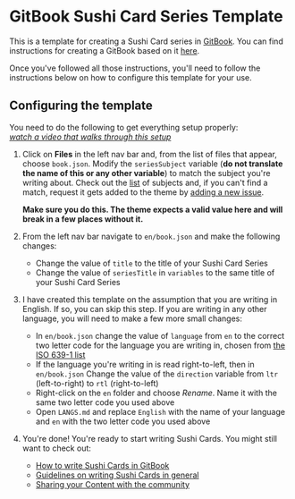 # GitBook Sushi Card Series Template

This is a template for creating a Sushi Card series in [GitBook](https://gitbook.com). You can find instructions for creating a GitBook based on it [here](http://dojo.soy/gitbook-sushi).

Once you've followed all those instructions, you'll need to follow the instructions below on how to configure this template for your use.

## Configuring the template

You need to do the following to get everything setup properly:  
[_watch a video that walks through this setup_](http://dojo.soy/gitbook-sushi-video)

1. Click on **Files** in the left nav bar and, from the list of files that appear, choose `book.json`. Modify the `seriesSubject` variable \(**do not translate the name of this or any other variable**\) to match the subject you're writing about. Check out the [list](http://dojo.soy/sushi-theme) of subjects and, if you can't find a match, request it gets added to the theme by [adding a new issue](http://dojo.soy/theme-subject-request).  

   **Make sure you do this. The theme expects a valid value here and will break in a few places without it.**

2. From the left nav bar navigate to `en/book.json` and make the following changes:
   * Change the value of `title` to the title of your Sushi Card Series
   * Change the value of `seriesTitle` in `variables` to the same title of your Sushi Card Series 
3. I have created this template on the assumption that you are writing in English. If so, you can skip this step. If you are writing in any other language, you will need to make a few more small changes:
   * In `en/book.json` change the value of `language` from `en` to the correct two letter code for the language you are writing in, chosen from [the ISO 639-1 list](https://en.wikipedia.org/wiki/List_of_ISO_639-1_codes)
   * If the language you're writing in is read right-to-left, then in `en/book.json` Change the value of the `direction` variable from `ltr` \(left-to-right\) to `rtl` \(right-to-left\)
   * Right-click on the `en` folder and choose _Rename_. Name it with the same two letter code you used above
   * Open `LANGS.md` and replace `English` with the name of your language and `en` with the two letter code you used above
4. You're done! You're ready to start writing Sushi Cards. You might still want to check out:
   * [How to write Sushi Cards in GitBook](http://dojo.soy/write-gitbook-sushi)
   * [Guidelines on writing Sushi Cards in general](http://dojo.soy/write-sushi)
   * [Sharing your Content with the community](http://dojo.soy/share-content)

